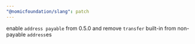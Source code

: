 ```yaml
---
"@nomicfoundation/slang": patch
---
```


enable `address payable` from 0.5.0 and remove `transfer` built-in from non-payable `address`es
